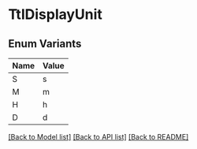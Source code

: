 # TtlDisplayUnit

## Enum Variants

| Name | Value |
|---- | -----|
| S | s |
| M | m |
| H | h |
| D | d |


[[Back to Model list]](../README.md#documentation-for-models) [[Back to API list]](../README.md#documentation-for-api-endpoints) [[Back to README]](../README.md)


